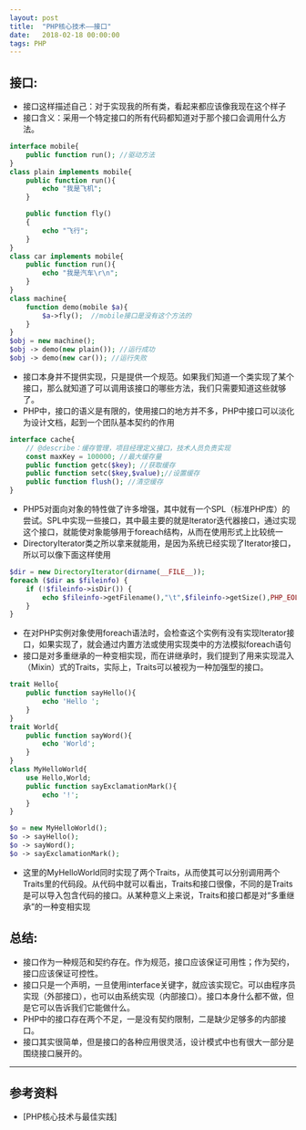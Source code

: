 ```yaml
---
layout: post
title:  "PHP核心技术——接口"
date:   2018-02-18 00:00:00
tags: PHP
---
```


## 接口:
- 接口这样描述自己：对于实现我的所有类，看起来都应该像我现在这个样子
- 接口含义：采用一个特定接口的所有代码都知道对于那个接口会调用什么方法。
```php
interface mobile{
    public function run(); //驱动方法
}
class plain implements mobile{
    public function run(){
        echo "我是飞机";
    }

    public function fly()
    {
        echo "飞行";
    }
}
class car implements mobile{
    public function run(){
        echo "我是汽车\r\n";
    }
}
class machine{
    function demo(mobile $a){
        $a->fly();  //mobile接口是没有这个方法的
    }
}
$obj = new machine();
$obj -> demo(new plain()); //运行成功
$obj -> demo(new car()); //运行失败
```
- 接口本身并不提供实现，只是提供一个规范。如果我们知道一个类实现了某个接口，那么就知道了可以调用该接口的哪些方法，我们只需要知道这些就够了。
- PHP中，接口的语义是有限的，使用接口的地方并不多，PHP中接口可以淡化为设计文档，起到一个团队基本契约的作用

```php
interface cache{
    // @describe：缓存管理，项目经理定义接口，技术人员负责实现
    const maxKey = 100000; //最大缓存量
    public function getc($key); //获取缓存
    public function setc($key,$value);//设置缓存
    public function flush(); //清空缓存
}
```
- PHP5对面向对象的特性做了许多增强，其中就有一个SPL（标准PHP库）的尝试。SPL中实现一些接口，其中最主要的就是Iterator迭代器接口，通过实现这个接口，就能使对象能够用于foreach结构，从而在使用形式上比较统一
- DirectoryIterator类之所以拿来就能用，是因为系统已经实现了Iterator接口，所以可以像下面这样使用

```php
$dir = new DirectoryIterator(dirname(__FILE__));
foreach ($dir as $fileinfo) {
    if (!$fileinfo->isDir()) {
        echo $fileinfo->getFilename(),"\t",$fileinfo->getSize(),PHP_EOL;
    }
}
```
- 在对PHP实例对象使用foreach语法时，会检查这个实例有没有实现Iterator接口，如果实现了，就会通过内置方法或使用实现类中的方法模拟foreach语句
- 接口是对多重继承的一种变相实现，而在讲继承时，我们提到了用来实现混入（Mixin）式的Traits，实际上，Traits可以被视为一种加强型的接口。

```php
trait Hello{
    public function sayHello(){
        echo 'Hello ';
    }
}
trait World{
    public function sayWord(){
        echo 'World';
    }
}
class MyHelloWorld{
    use Hello,World;
    public function sayExclamationMark(){
        echo '!';
    }
}

$o = new MyHelloWorld();
$o -> sayHello();
$o -> sayWord();
$o -> sayExclamationMark();
```
- 这里的MyHelloWorld同时实现了两个Traits，从而使其可以分别调用两个Traits里的代码段。从代码中就可以看出，Traits和接口很像，不同的是Traits是可以导入包含代码的接口。从某种意义上来说，Traits和接口都是对“多重继承”的一种变相实现
## 总结:
- 接口作为一种规范和契约存在。作为规范，接口应该保证可用性；作为契约，接口应该保证可控性。
- 接口只是一个声明，一旦使用interface关键字，就应该实现它。可以由程序员实现（外部接口），也可以由系统实现（内部接口）。接口本身什么都不做，但是它可以告诉我们它能做什么。
- PHP中的接口存在两个不足，一是没有契约限制，二是缺少足够多的内部接口。
- 接口其实很简单，但是接口的各种应用很灵活，设计模式中也有很大一部分是围绕接口展开的。

---

## 参考资料

* [PHP核心技术与最佳实践]
